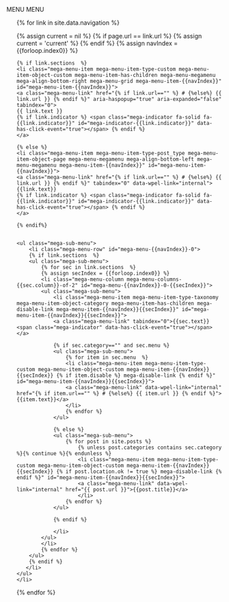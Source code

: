 <div id="mega-menu-wrap-primary" class="mega-menu-wrap">
<div class="mega-menu-toggle">
<div class="mega-toggle-blocks-left"></div>
<div class="mega-toggle-blocks-center"></div>
<div class="mega-toggle-blocks-right">
    <div class="mega-toggle-block mega-menu-toggle-block mega-toggle-block-1" id="mega-toggle-block-1" tabindex="0">
    <span class="mega-toggle-label" role="button" aria-expanded="false">
        <span class="mega-toggle-label-closed">MENU</span>
        <span class="mega-toggle-label-open">MENU</span>
        <span class="fa-solid fa-bars"></span>
    </span>
    </div>
</div>
</div>

<ul 
id="mega-menu-primary"
class="mega-menu max-mega-menu mega-menu-horizontal"
data-event="hover"
data-effect="fade_up"
data-effect-speed="200"
data-effect-mobile="disabled"
data-effect-speed-mobile="0"
data-mobile-force-width="false"
data-second-click="close"
data-document-click="collapse"
data-vertical-behaviour="standard"
data-breakpoint="600"
data-unbind="true"
data-mobile-state="collapse_all"
data-hover-intent-timeout="300"
data-hover-intent-interval="100">

{% for link in site.data.navigation %}

{% assign current = nil %}
{% if page.url == link.url %}
    {% assign current = 'current' %}
{% endif %}
{% assign navIndex = {{forloop.index0}} %}

    {% if link.sections  %}
    <li class="mega-menu-item mega-menu-item-type-custom mega-menu-item-object-custom mega-menu-item-has-children mega-menu-megamenu mega-align-bottom-right mega-menu-grid mega-menu-item-{{navIndex}}" id="mega-menu-item-{{navIndex}}">
    <a class="mega-menu-link" href="{% if link.url=="" %} # {%else%} {{ link.url }} {% endif %}" aria-haspopup="true" aria-expanded="false" tabindex="0">
    {{ link.text }} 
    {% if link.indicator %} <span class="mega-indicator fa-solid fa-{{link.indicator}}" id="mega-indicator-{{link.indicator}}" data-has-click-event="true"></span> {% endif %}
    </a>

    {% else %}
    <li class="mega-menu-item mega-menu-item-type-post_type mega-menu-item-object-page mega-menu-megamenu mega-align-bottom-left mega-menu-megamenu mega-menu-item-{{navIndex}}" id="mega-menu-item-{{navIndex}}">
    <a class="mega-menu-link" href="{% if link.url=="" %} # {%else%} {{ link.url }} {% endif %}" tabindex="0" data-wpel-link="internal">
    {{link.text}}
    {% if link.indicator %} <span class="mega-indicator fa-solid fa-{{link.indicator}}" id="mega-indicator-{{link.indicator}}" data-has-click-event="true"></span> {% endif %}
    </a>
    
    {% endif%}


    <ul class="mega-sub-menu">
        <li class="mega-menu-row" id="mega-menu-{{navIndex}}-0">
        {% if link.sections  %}
        <ul class="mega-sub-menu">
            {% for sec in link.sections  %}
            {% assign secIndex = {{forloop.index0}} %}
            <li class="mega-menu-column mega-menu-columns-{{sec.column}}-of-2" id="mega-menu-{{navIndex}}-0-{{secIndex}}">
            <ul class="mega-sub-menu">
                <li class="mega-menu-item mega-menu-item-type-taxonomy mega-menu-item-object-category mega-menu-item-has-children mega-disable-link mega-menu-item-{{navIndex}}{{secIndex}}" id="mega-menu-item-{{navIndex}}{{secIndex}}">
                <a class="mega-menu-link" tabindex="0">{{sec.text}}<span class="mega-indicator" data-has-click-event="true"></span></a>
                
                {% if sec.category=="" and sec.menu %}
                <ul class="mega-sub-menu">
                    {% for item in sec.menu  %}
                    <li class="mega-menu-item mega-menu-item-type-custom mega-menu-item-object-custom mega-menu-item-{{navIndex}}{{secIndex}} {% if item.disable %} mega-disable-link {% endif %}" id="mega-menu-item-{{navIndex}}{{secIndex}}">
                    <a class="mega-menu-link" data-wpel-link="internal" href="{% if item.url=="" %} # {%else%} {{ item.url }} {% endif %}">{{item.text}}</a>
                    </li>
                    {% endfor %}
                </ul>

                {% else %}
                <ul class="mega-sub-menu">
                    {% for post in site.posts %}
                        {% unless post.categories contains sec.category %}{% continue %}{% endunless %}
                        <li class="mega-menu-item mega-menu-item-type-custom mega-menu-item-object-custom mega-menu-item-{{navIndex}}{{secIndex}} {% if post.location.ok != true %} mega-disable-link {% endif %}" id="mega-menu-item-{{navIndex}}{{secIndex}}">
                        <a class="mega-menu-link" data-wpel-link="internal" href="{{ post.url }}">{{post.title}}</a>
                        </li>        
                    {% endfor %}
                </ul>
                
                {% endif %}
                
                </li>
            </ul>
            </li>
            {% endfor %}
        </ul>
        {% endif %}
       </li>
    </ul>
    </li>

{% endfor %}

</ul>

</div>
